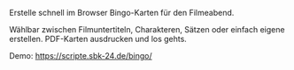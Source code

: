 Erstelle schnell im Browser Bingo-Karten für den Filmeabend.

Wählbar zwischen Filmuntertiteln, Charakteren, Sätzen oder einfach eigene erstellen.
PDF-Karten ausdrucken und los gehts.

Demo: https://scripte.sbk-24.de/bingo/

